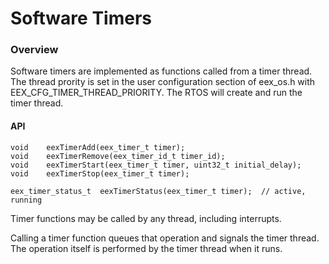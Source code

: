 
Software Timers
===============


### Overview ###

Software timers are implemented as functions called from a timer thread. The
thread prority is set in the user configuration section of eex_os.h with
EEX_CFG_TIMER_THREAD_PRIORITY. The RTOS will create and run the timer thread.


#### API ####

	void	eexTimerAdd(eex_timer_t timer);
	void	eexTimerRemove(eex_timer_id_t timer_id);
	void	eexTimerStart(eex_timer_t timer, uint32_t initial_delay);
	void	eexTimerStop(eex_timer_t timer);
	
	eex_timer_status_t	eexTimerStatus(eex_timer_t timer);	// active, running


Timer functions may be called by any thread, including interrupts.

Calling a timer function queues that operation and signals the timer thread.
The operation itself is performed by the timer thread when it runs.


